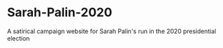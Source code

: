 # Sarah-Palin-2020
A satirical campaign website for Sarah Palin's run in the 2020 presidential election

